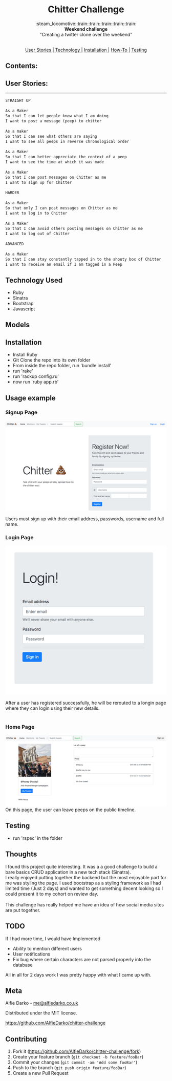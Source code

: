 <h1 align="center">Chitter Challenge</h1>

<div align="center">
  :steam_locomotive::train::train::train::train::train:
</div>
<div align="center">
  <strong>Weekend challenge</strong>
</div>
<div align="center">
  "Creating a twitter clone over the weekend"
</div>

<br />

<div align="center">

[User Stories ](#user-stories)  |
[Technology ](#technology) |
[Installation ](#installation) |
[How-To ](#how-to) |
[Testing ](#testing)

</div>

## Contents:

## User Stories:
-------

```
STRAIGHT UP

As a Maker
So that I can let people know what I am doing  
I want to post a message (peep) to chitter

As a maker
So that I can see what others are saying  
I want to see all peeps in reverse chronological order

As a Maker
So that I can better appreciate the context of a peep
I want to see the time at which it was made

As a Maker
So that I can post messages on Chitter as me
I want to sign up for Chitter

HARDER

As a Maker
So that only I can post messages on Chitter as me
I want to log in to Chitter

As a Maker
So that I can avoid others posting messages on Chitter as me
I want to log out of Chitter

ADVANCED

As a Maker
So that I can stay constantly tapped in to the shouty box of Chitter
I want to receive an email if I am tagged in a Peep
```
## Technology Used
- Ruby
- Sinatra
- Bootstrap
- Javascript

## Models

## Installation

- Install Ruby
- Git Clone the repo into its own folder
- From inside the repo folder, run 'bundle install'
- run 'rake'
- run 'rackup config.ru'
- now run 'ruby app.rb'

## Usage example

### Signup Page

![chitter signup](https://raw.githubusercontent.com/AlfieDarko/chitter-challenge/master/readme_images/Screen%20Shot%202018-06-02%20at%2016.53.00.png)

Users must sign up with their email address, passwords, username and full name.
### Login Page

![login form](https://raw.githubusercontent.com/AlfieDarko/chitter-challenge/master/readme_images/Screen%20Shot%202018-06-02%20at%2016.53.29.png)

After a user has registered successfully, he will be rerouted to a longin page where they can login using their new details.<br><br>
### Home Page

![homepage](https://raw.githubusercontent.com/AlfieDarko/chitter-challenge/master/readme_images/Screen%20Shot%202018-06-02%20at%2018.58.09.png)<br>
On this page, the user can leave peeps on the public timeline.

## Testing

- run 'rspec' in the folder

## Thoughts
I found this project quite interesting. It was a a good challenge to build a bare basics CRUD application in a new tech stack (Sinatra).<br> I really enjoyed putting together the backend but the most enjoyable part for me was styling the page. I used bootstrap as a styling framework as I had limited time (Just 2 days) and wanted to get something decent looking so I could present it to my cohort on review day. <br><br>
This challenge has really helped me have an idea of how social media sites are put together.
## TODO
If I had more time, I would have Implemented
- Ability to mention different users
- User notifications
- Fix bug where certain characters are not parsed properly into the database

All in all for 2 days work I was pretty happy with what I came up with.
## Meta

Alfie Darko - me@alfiedarko.co.uk

Distributed under the MIT license.

https://github.com/AlfieDarko/chitter-challenge

## Contributing

1. Fork it (<https://github.com/AlfieDarko/chitter-challenge/fork>)
2. Create your feature branch (`git checkout -b feature/fooBar`)
3. Commit your changes (`git commit -am 'Add some fooBar'`)
4. Push to the branch (`git push origin feature/fooBar`)
5. Create a new Pull Request
